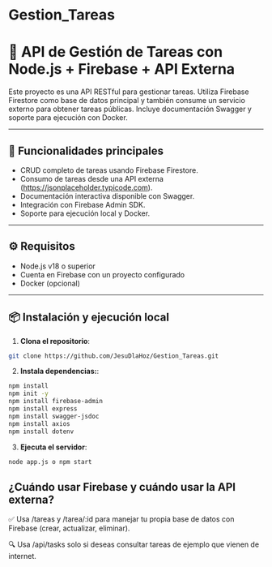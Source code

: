 # Gestion_Tareas
# 📝 API de Gestión de Tareas con Node.js + Firebase + API Externa

Este proyecto es una API RESTful para gestionar tareas. Utiliza Firebase Firestore como base de datos principal y también consume un servicio externo para obtener tareas públicas. Incluye documentación Swagger y soporte para ejecución con Docker.

---

## 🚀 Funcionalidades principales

- CRUD completo de tareas usando Firebase Firestore.
- Consumo de tareas desde una API externa (https://jsonplaceholder.typicode.com).
- Documentación interactiva disponible con Swagger.
- Integración con Firebase Admin SDK.
- Soporte para ejecución local y Docker.

---

## ⚙️ Requisitos

- Node.js v18 o superior
- Cuenta en Firebase con un proyecto configurado
- Docker (opcional)

---

## 📦 Instalación y ejecución local

1. **Clona el repositorio**:

```bash
git clone https://github.com/JesuDlaHoz/Gestion_Tareas.git

```
2. **Instala dependencias:**:
```bash
npm install
npm init -y    
npm install firebase-admin
npm install express
npm install swagger-jsdoc
npm install axios
npm install dotenv
```

3. **Ejecuta el servidor**:
```bash
node app.js o npm start

```

## ¿Cuándo usar Firebase y cuándo usar la API externa?

✅ Usa /tareas y /tarea/:id para manejar tu propia base de datos con Firebase (crear, actualizar, eliminar).

🔍 Usa /api/tasks solo si deseas consultar tareas de ejemplo que vienen de internet.
